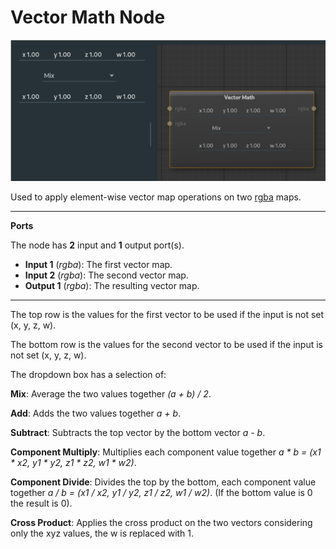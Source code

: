 # Vector Math Node

![vector math](images/vectormath.png)

Used to apply element-wise vector map operations on two [rgba](types.md) maps.

---

**Ports**

The node has **2** input and **1** output port(s).

- **Input 1** (*rgba*): The first vector map.
- **Input 2** (*rgba*): The second vector map.
- **Output 1** (*rgba*): The resulting vector map.

---

The top row is the values for the first vector to be used if the input is not set (x, y, z, w).

The bottom row is the values for the second vector to be used if the input is not set (x, y, z, w).

The dropdown box has a selection of:

**Mix**: Average the two values together *(a + b) / 2*.

**Add**: Adds the two values together *a + b*.

**Subtract**: Subtracts the top vector by the bottom vector *a - b*.

**Component Multiply**: Multiplies each component value together *a * b = (x1 * x2, y1 * y2, z1 * z2, w1 * w2)*.

**Component Divide**: Divides the top by the bottom, each component value together *a / b = (x1 / x2, y1 / y2, z1 / z2, w1 / w2)*. (If the bottom value is 0 the result is 0).

**Cross Product**: Applies the cross product on the two vectors considering only the xyz values, the w is replaced with 1.
